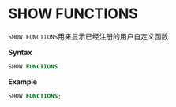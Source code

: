 # SHOW FUNCTIONS

`SHOW FUNCTIONS`用来显示已经注册的用户自定义函数

**Syntax**

```sql
SHOW FUNCTIONS
```

**Example**

```sql
SHOW FUNCTIONS;
```